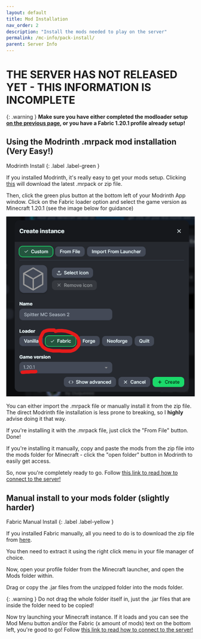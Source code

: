 ```yaml
---
layout: default
title: Mod Installation
nav_order: 2
description: "Install the mods needed to play on the server"
permalink: /mc-info/pack-install/
parent: Server Info
---
```


# THE SERVER HAS NOT RELEASED YET - THIS INFORMATION IS INCOMPLETE

{: .warning }
**Make sure you have either completed the modloader setup [on the previous page](https://spitter.space/mc-info/loader-install), or you have a Fabric 1.20.1 profile already setup!**

## Using the Modrinth .mrpack mod installation (Very Easy!)
Modrinth Install
{: .label .label-green }


If you installed Modrinth, it's really easy to get your mods setup. Clicking [this](/mc) will download the latest .mrpack or zip file. 

Then, click the green plus button at the bottom left of your Modrinth App window. Click on the Fabric loader option and select the game version as Minecraft 1.20.1 (see the image below for guidance)

![](../../assets/images/instance-demo.png)

You can either import the .mrpack file or manually install it from the zip file. The direct Modrinth file installation is less prone to breaking, so I **highly** advise doing it that way.

If you're installing it with the .mrpack file, just click the "From File" button. Done!

If you're installing it manually, copy and paste the mods from the zip file into the mods folder for Minecraft - click the "open folder" button in Modrinth to easily get access.

So, now you're completely ready to go. Follow [this link to read how to connect to the server!](https://spitter.space/mc-info/connecting)


## Manual install to your mods folder (slightly harder)
Fabric Manual Install
{: .label .label-yellow }


If you installed Fabric manually, all you need to do is to download the zip file from [here](/mc).

You then need to extract it using the right click menu in your file manager of choice.

Now, open your profile folder from the Minecraft launcher, and open the Mods folder within. 

Drag or copy the .jar files from the unzipped folder into the mods folder. 

{: .warning }
Do not drag the whole folder itself in, just the .jar files that are inside the folder need to be copied!

Now try launching your Minecraft instance. If it loads and you can see the Mod Menu button and/or the Fabric (x amount of mods) text on the bottom left, you're good to go!
Follow [this link to read how to connect to the server!](https://spitter.space/mc-info/connecting)
